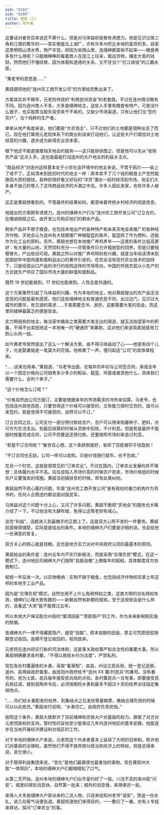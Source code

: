 ```yaml
---
aid: "0102"
zid: "0200"
title: 便饭（三）
author: 吹牛者
---
```


这番话对崔世召来说还不算什么，但是对马体益却是极有诱惑力。他是见识过珠三角和江南的繁华的――其实便是北上湖广，亦有许多州府比本地的富庶的多。自家这里明明山清水秀，物产丰饶，却因为坐困山里，连缙绅都富裕不起来――粮食再多有什么用呢？只能眼睁睁的看着商人在连江上往来，贩运货物，赚走大笔的钱财。然而他们不懂经商，因为体面和道德的关系，又不甘当个“拦江收钱”的江霸水匪。

“黄老爷的意思是……”

黄超便把他的“连州农工商开发公司”的方案给兜售出来了。

方案其实并不稀罕，元老院传统的“利用民间资金”的老套路。不过在连州情况略有不同。因为连州商人不多，大多是缙绅地主，这些人手里有粮食有特产，可是没什么银子，也买股票当股东投资来干不来的，又缺少市场渠道，只有让他们当“签约农户”，当个纯粹的生产者。

单单从地产角度来说，他们都是“大农场主”，只不过他们的土地都是佃种出去了而已。现在他打算用元老院体系下的商业利润来打动他们，让这些大户们增加对土地经营的兴趣，逐步成为新得农业资本家。

眼下他还不能直接推销天地会的服务――这只能徐徐图之，但是他可以先从“收购农产品”这点入手。这也是最能打动连州的大户地主的利益关注点。

“商品经济”对连州这样基本处于小农社会环境中的地主来说，不啻于鸦片――染上了戒不了。正如清末到民初时代的地主一样：原本卖不了几个钱的粮食土产忽然能换回大把的银钱，各种好用好看又好玩的“洋货”潮水一般的倾泻到市场，地主们大多身不由己的卷入了这场商品经济的大潮之中去。许多人因此发家，也有许多人破产。

这正是黄超想看到的。不管最终的结果如何，都意味着传统乡村经济的彻底改变。

他提出的方案颇有诱惑力。连州的缙绅大户们与“连州农工商开发公司”订立合约，在缴纳税赋之后，由开发公司购买他们的剩余产品。

剩余产品并不限于粮食，也包括本地出产的各种特产和未来天地会来推广的各种经济作物。天地会认为连州有大规模推广种植靛蓝的条件，靛蓝除了作为燃料，还能作为化工业的原料。另外，黄超也想在本地推广养鸡养羊――这里的条件比临高更好：有大量的山地，天然饲料充分――尽管条件只允许粗放型的饲养，但是只要规模够大，产出依旧可观。黄超之所以对推广养鸡特别有兴趣，就是当年阅读清末到民国初年中国鸡蛋和蛋制品出口的著作引发的。在完全没有现代农业技术的加持下，只是经营出口产品的洋行的收购这样的市场导向，中国的传统农民以小生产的方式就生产供应了国际市场大量的鲜蛋和蛋制品。

既然 19 世纪能做到，17 世纪也能做到。人性总是共通的。

这个方案果然引起了马体益的兴趣，作为本地的地主，他对黄超提出的农产品无法变现的问题是最有感受。他们这些缙绅地主和普通农民不同，出过远门，见识过大城市的繁华，有交游的需求……子弟需要念书、游历，这都需要大笔的现金。而这里的缙绅最匮乏的便是现金。

实力稍弱些的地主，每当家中婚丧之类需要大笔支出的用途，就无法指望家中的积蓄，不得不出卖田地这一本地唯一的“硬通货”来筹款。这对他们来说简直就是用刀割心头肉一般。

如今黄老爷居然提出了这么一个解决方案，由不得马体益动了心――他家有四个儿子，光是娶妻就是一笔莫大的花销。他咳嗽了一声，便问起这“公司”的具体章程来。

“……说来也简单。”黄超道，“马老爷出面，在每年的年初与公司签合同，承诺全年以一个固定价格向公司销售多少多少的稻谷、靛蓝、鸡蛋或者其他什么，具体我们需要什么，会列个单子。”

“这个价格怎么订呢？”

“价格自然由公司方面订，主要是根据来年的市场需求的冷热来估算。马老爷，也包括连州其他百姓，只要觉得这个价格可以接受的，又有能力按时交货的，就可以来签约。若是觉得不可接受的，自然可以不订。”

订立合同之后，公司支付一部分预付款给农户，农户可以用来购置种子、肥料，亦可作为生活支出。到最后结算的时候从货款中扣除，不计利息。但是若是最终不能按时按量完成合同，公司不但要追还预付款，还要按照市场利率追讨利息。

“若是不订合同呢？”崔世召心想，这个条款倒是好，省却了百姓被印子钱盘剥！

“不订合同也无妨。公司一样可以收购。只是价钱随行就市，也不包收。”

在另一个时空，这就是很常见的“订单农业”。不过在国内，订单农业发展的并不理想：总体履约水平不高。往往会陷入市场价高的时候农户拒卖，市场价格低的时候农户又要强卖的怪圈。黄超当初搞扶贫的时候，常有此类纠纷。

黄超自然不担心履约问题，毕竟“连州农工商开发公司”是有政权的暴力机构作为背书的，任何人企图违约都会面对国民军。

马体益对这个问题十分上心，又问了许多问题，黄超干脆把“天地会”的服务也大略介绍了一下。不过他没有大肆吹嘘，免得让这帮老财有戒心。

谈完“利益”，话题进入到最棘手的正题上了。这是双方心照不宣的一件要务。黄超前面做得铺垫，实际就是给出的条件。本地的缙绅大户们要是识相的话，也会给他一份满意的答复。

双方关心的核心就是钱粮。这也是地方实力派对中央政府认同的最基本的原则。

黄超给出的条件是：连州五年内不实行新税法，而是采用“合理负担”模式。在这一模式下，连州地区的缙绅大户们按照“自报自缴”上缴每年的赋税，具体额度双方协商制订。

赋税一年征收一次。以实物缴纳：实物不限于粮食，也包括经济作物和农家土布这样的本地手工业产品。

因为是“合理负担”模式，自然也用不上什么免税特权之类，这类大明的功名特权失效，缙绅们心理大致有数的――新朝自然有新朝的规矩。至于这规矩会是什么样的，且看这“大宋”能不能撑过五年。

所以本地大户保证配合州衙的“厘清田亩”“清查隐户”的工作，作为未来新税制实施的依据。

各缙绅大户一律不得藏匿隐户，接受“投献”。原本投献的田亩，原主可凭原田契限期登记收回。逾期不登记收回的，视同放弃。

元老院在连州将实行新的司法体制，这是事关政权尊严和合法性的重要大事。所以黄超明确要求各村寨，“不得以族规乡约为法度”，严禁私刑。

现在各处村寨遍练的乡勇，采取“备案制”，由县、州设立民兵局，统一登记造册，送州、县两级政府备案。由连阳州政府给予“连州 XX 寨/村民兵”的番号。没有番号的，视为土匪。民兵每年接受民兵局的点验。各村寨民兵一旦有事，即要接受民兵局征调，接到调用命令后，必须按期将乡勇和最多不超过十天的给养派往指定集结地点。

“……你们给乡勇配发的给养，到集结点之后发给等量粮票，缴纳合理负担的时候可以以此抵充。”黄超进行说明，“乡勇伤亡，由政府负责抚恤。”

按照这个条件，黄超大致默许了目前缙绅和宗族大户对基层的权力。换取了对方对元老院政权的支持。暂时性的妥协至少能保证几年内连州地区的基本安静。他能逐步在当地开展经济建设和对瑶区的工作。

对于本地的缙绅大户来说，元老院这个外来者基本上延续了大明的旧体制，默许他们对基层的治理权。虽然他们不得不放弃部分政治和经济上的特权，但是总得来说，变化很小。

对于既得利益集团来说，“变化”是他们最痛恨也最害怕的事物。现在黄知州大致“一体照旧”，本地的缙绅大户们都暗暗松了口气。

从第二天开始，连州本地的缙绅大户们似乎是约好了一般，川流不息的来州衙“问安”。城里的得到消息快，自然第一批来；城外的消息慢，来得便迟一些。

来得人大多是缙绅大户家派来的二流人物，只说来给知州老爷“请安”，馈送一份水礼，说几句客气话便告退。黄超知道他们来得目的，一一敷衍了一番。亦有人专程来拜访，探问“订单农业”的事。
